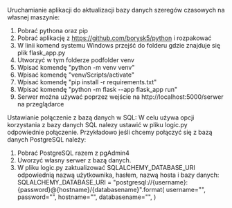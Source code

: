 Uruchamianie aplikacji do aktualizacji bazy danych szeregów czasowych na własnej maszynie:
1. Pobrać pythona oraz pip
2. Pobrać aplikację z https://github.com/borysk5/python i rozpakować
3. W linii komend systemu Windows przejść do folderu gdzie znajduje się plik flask_app.py
4. Utworzyć w tym folderze podfolder venv
5. Wpisać komendę "python -m venv venv"
6. Wpisać komendę "venv/Scripts/activate"
7. Wpisać komendę "pip install -r requirements.txt"
8. Wpisać komendę "python -m flask --app flask_app run"
9. Serwer można używać poprzez wejście na http://localhost:5000/serwer na przeglądarce

Ustawianie połączenie z bazą danych w SQL:
W celu używa opcji korzystania z bazy danych SQL nalezy ustawić w pliku logic.py odpowiednie połączenie.
Przykładowo jeśli chcemy połączyć się z bazą danych PostgreSQL należy:
1. Pobrać PostgreSQL razem z pgAdmin4
2. Uworzyć własny serwer z bazą danych.
3. W pliku logic.py zaktualizować SQLALCHEMY_DATABASE_URI odpowiednią nazwą użytkownika, hasłem, nazwą hosta i bazy danych:
SQLALCHEMY_DATABASE_URI = "postgresql://{username}:{password}@{hostname}/{databasename}".format(
    username="",
    password="",
    hostname="",
    databasename="",
)
